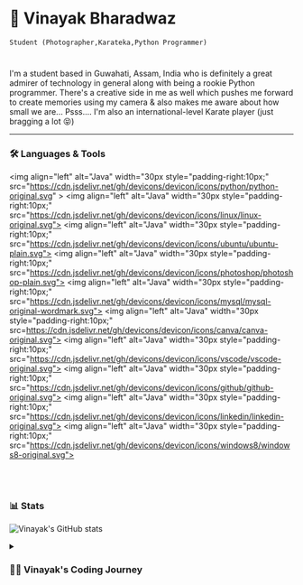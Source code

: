 # 🥋 Vinayak Bharadwaz

 `Student (Photographer,Karateka,Python Programmer)` 

#

I'm a student based in Guwahati, Assam, India who is definitely a great admirer of technology in general along with being a rookie Python programmer. There's a creative side in me as well which pushes me forward to create memories using my camera & also makes me aware about how small we are...
Psss.... I'm also an international-level Karate player (just bragging a lot 😝)

---

### 🛠️ Languages & Tools

<img align="left" alt="Java" width="30px style="padding-right:10px;" src="https://cdn.jsdelivr.net/gh/devicons/devicon/icons/python/python-original.svg" >
<img align="left" alt="Java" width="30px style="padding-right:10px;" src="https://cdn.jsdelivr.net/gh/devicons/devicon/icons/linux/linux-original.svg">
<img align="left" alt="Java" width="30px style="padding-right:10px;" src="https://cdn.jsdelivr.net/gh/devicons/devicon/icons/ubuntu/ubuntu-plain.svg">
<img align="left" alt="Java" width="30px style="padding-right:10px;" src="https://cdn.jsdelivr.net/gh/devicons/devicon/icons/photoshop/photoshop-plain.svg">
<img align="left" alt="Java" width="30px style="padding-right:10px;" src="https://cdn.jsdelivr.net/gh/devicons/devicon/icons/mysql/mysql-original-wordmark.svg">
<img align="left" alt="Java" width="30px style="padding-right:10px;" src=https://cdn.jsdelivr.net/gh/devicons/devicon/icons/canva/canva-original.svg">
<img align="left" alt="Java" width="30px style="padding-right:10px;" src="https://cdn.jsdelivr.net/gh/devicons/devicon/icons/vscode/vscode-original.svg">
<img align="left" alt="Java" width="30px style="padding-right:10px;" src="https://cdn.jsdelivr.net/gh/devicons/devicon/icons/github/github-original.svg">
<img align="left" alt="Java" width="30px style="padding-right:10px;" src="https://cdn.jsdelivr.net/gh/devicons/devicon/icons/linkedin/linkedin-original.svg">
<img align="left" alt="Java" width="30px style="padding-right:10px;" src="https://cdn.jsdelivr.net/gh/devicons/devicon/icons/windows8/windows8-original.svg">

<br />

#

### 📊 Stats

![Vinayak's GitHub stats](https://github-readme-stats.vercel.app/api?username=vinayakbharadwaz&show_icons=true&theme=tokyonight)

<details>
    <summary><h3>👨‍💻 Vinayak's Coding Journey</h3></summary>
    As a programmer, my journey is quite at it's beginning. But, the love for technology is always been there in me. I always mumbled & jumbled with technology from my childhood & computers did attracted me a lot. Due to this attraction, I started my programming in 11th standard. Also, a huge credit goes to my Computer Science teacher Mr. Bhargab Kakati who absolutely fueled my passion of programming to another level...
</details>
    
    
